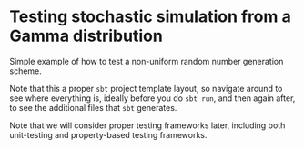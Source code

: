 # Testing stochastic simulation from a Gamma distribution

Simple example of how to test a non-uniform random number generation scheme.

Note that this a proper `sbt` project template layout, so navigate around to see where everything is, ideally before you do `sbt run`, and then again after, to see the additional files that `sbt` generates.

Note that we will consider proper testing frameworks later, including both unit-testing and property-based testing frameworks.




